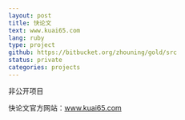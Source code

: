 ```yaml
---
layout: post
title: 快论文
text: www.kuai65.com
lang: ruby
type: project 
github: https://bitbucket.org/zhouning/gold/src
status: private
categories: projects 
---
```


非公开项目

快论文官方网站：www.kuai65.com